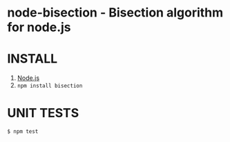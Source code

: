 # node-bisection - Bisection algorithm for node.js

# INSTALL

1. [Node.js](http://nodejs.org/)
2. `npm install bisection`

# UNIT TESTS

```
$ npm test
```
